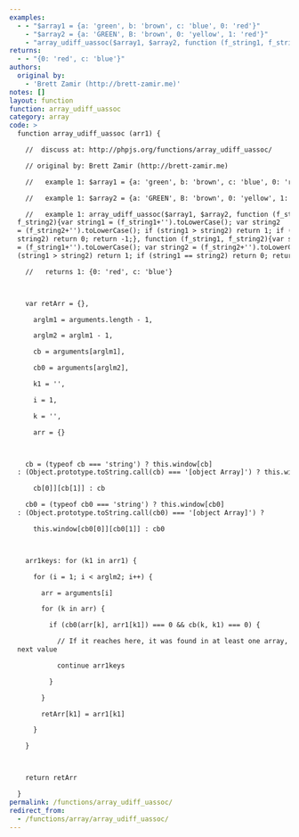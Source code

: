 ```yaml
---
examples:
  - - "$array1 = {a: 'green', b: 'brown', c: 'blue', 0: 'red'}"
    - "$array2 = {a: 'GREEN', B: 'brown', 0: 'yellow', 1: 'red'}"
    - "array_udiff_uassoc($array1, $array2, function (f_string1, f_string2){var string1 = (f_string1+'').toLowerCase(); var string2 = (f_string2+'').toLowerCase(); if (string1 > string2) return 1; if (string1 == string2) return 0; return -1;}, function (f_string1, f_string2){var string1 = (f_string1+'').toLowerCase(); var string2 = (f_string2+'').toLowerCase(); if (string1 > string2) return 1; if (string1 == string2) return 0; return -1;});"
returns:
  - - "{0: 'red', c: 'blue'}"
authors:
  original by:
    - 'Brett Zamir (http://brett-zamir.me)'
notes: []
layout: function
function: array_udiff_uassoc
category: array
code: >
  function array_udiff_uassoc (arr1) {

    //  discuss at: http://phpjs.org/functions/array_udiff_uassoc/

    // original by: Brett Zamir (http://brett-zamir.me)

    //   example 1: $array1 = {a: 'green', b: 'brown', c: 'blue', 0: 'red'}

    //   example 1: $array2 = {a: 'GREEN', B: 'brown', 0: 'yellow', 1: 'red'}

    //   example 1: array_udiff_uassoc($array1, $array2, function (f_string1,
  f_string2){var string1 = (f_string1+'').toLowerCase(); var string2
  = (f_string2+'').toLowerCase(); if (string1 > string2) return 1; if (string1 ==
  string2) return 0; return -1;}, function (f_string1, f_string2){var string1
  = (f_string1+'').toLowerCase(); var string2 = (f_string2+'').toLowerCase(); if
  (string1 > string2) return 1; if (string1 == string2) return 0; return -1;});

    //   returns 1: {0: 'red', c: 'blue'}



    var retArr = {},

      arglm1 = arguments.length - 1,

      arglm2 = arglm1 - 1,

      cb = arguments[arglm1],

      cb0 = arguments[arglm2],

      k1 = '',

      i = 1,

      k = '',

      arr = {}



    cb = (typeof cb === 'string') ? this.window[cb]
  : (Object.prototype.toString.call(cb) === '[object Array]') ? this.window[

      cb[0]][cb[1]] : cb

    cb0 = (typeof cb0 === 'string') ? this.window[cb0]
  : (Object.prototype.toString.call(cb0) === '[object Array]') ?

      this.window[cb0[0]][cb0[1]] : cb0



    arr1keys: for (k1 in arr1) {

      for (i = 1; i < arglm2; i++) {

        arr = arguments[i]

        for (k in arr) {

          if (cb0(arr[k], arr1[k1]) === 0 && cb(k, k1) === 0) {

            // If it reaches here, it was found in at least one array, so try
  next value

            continue arr1keys

          }

        }

        retArr[k1] = arr1[k1]

      }

    }



    return retArr

  }
permalink: /functions/array_udiff_uassoc/
redirect_from:
  - /functions/array/array_udiff_uassoc/
---
```


<!-- WARNING! This file is auto generated by `npm run web:inject`, do not edit by hand -->

